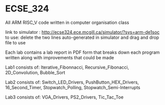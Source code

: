 # ECSE_324
All ARM RISC_V code written in computer organisation class 

link to simulator : http://ecse324.ece.mcgill.ca/simulator/?sys=arm-de1soc
to use: delete the two lines auto-generated in simulator and drag and drop file to use

Each lab contains a lab report in PDF form that breaks down each program written
along with improvements that could be made

Lab1 consists of:
  Iterative_Fibonnacci, 
  Recursive_Fibonacci, 
  2D_Convolution, 
  Bubble_Sort
  
Lab2 consists of:
  Switch_LED_Drivers, 
  PushButton_HEX_Drivers, 
  16_Second_Timer, 
  Stopwatch_Polling, 
  Stopwatch_Semi-Interrupts
  
Lab3 consists of:
  VGA_Drivers, 
  PS2_Drivers, 
  Tic_Tac_Toe
